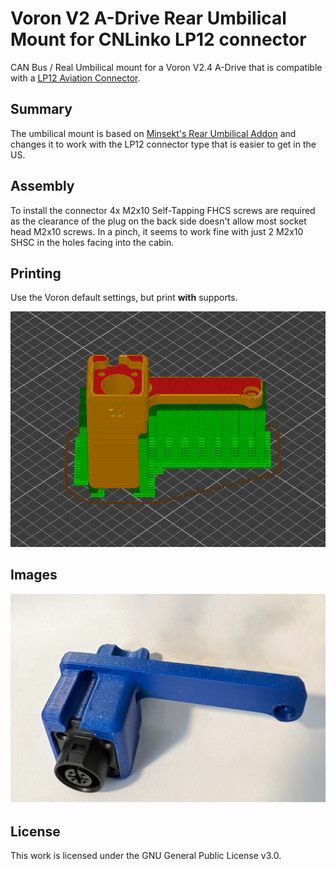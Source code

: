 # Voron V2 A-Drive Rear Umbilical Mount for CNLinko LP12 connector

CAN Bus / Real Umbilical mount for a Voron V2.4 A-Drive that is compatible with
a [LP12 Aviation Connector](https://www.amazon.com/dp/B087MF2LQ1/).

## Summary

The umbilical mount is based on [Minsekt's Rear Umbilical
Addon](https://github.com/VoronDesign/VoronUsers/tree/master/printer_mods/Minsekt/Rear_Umbilical)
and changes it to work with the LP12 connector type that is easier to get in the
US.

## Assembly

To install the connector 4x M2x10 Self-Tapping FHCS screws are required as the
clearance of the plug on the back side doesn't allow most socket head M2x10
screws. In a pinch, it seems to work fine with just 2 M2x10 SHSC in the holes
facing into the cabin.

## Printing

Use the Voron default settings, but print **with** supports.

![1](./Images/Rear_Umbilical_LP12_0002.png)

## Images

![1](./Images/Rear_Umbilical_LP12_0001.jpg)

## License

This work is licensed under the GNU General Public License v3.0.
